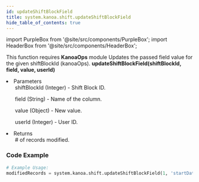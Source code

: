 ```yaml
---
id: updateShiftBlockField
title: system.kanoa.shift.updateShiftBlockField
hide_table_of_contents: true
---
```


import PurpleBox from '@site/src/components/PurpleBox';
import HeaderBox from '@site/src/components/HeaderBox';

<PurpleBox>This function requires <b>KanoaOps</b> module</PurpleBox>
<HeaderBox header="Description">Updates the passed field value for the given shiftBlockId (kanoaOps).</HeaderBox>
<HeaderBox header="Syntax">
    <b>updateShiftBlockField(shiftBlockId, field, value, userId)</b>
    <li>Parameters <br />
        <ul>shiftBlockId (Integer) - Shift Block ID.</ul>
        <ul>field (String) - Name of the column.</ul>
        <ul>value (Object) - New value.</ul>
        <ul>userId (Integer) - User ID.</ul>
    </li>
    <li>Returns <br />
        <ul># of records modified.</ul>
    </li>
</HeaderBox>

### Code Example

```python
# Example Usage:
modifiedRecords = system.kanoa.shift.updateShiftBlockField(1, 'startDate', newStartDate, 123)